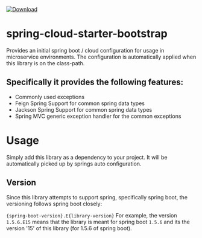  [ ![Download](https://api.bintray.com/packages/elderbyte/maven/spring-cloud-starter-bootstrap/images/download.svg) ](https://bintray.com/elderbyte/maven/spring-cloud-starter-bootstrap/_latestVersion)


# spring-cloud-starter-bootstrap
Provides an initial spring boot / cloud configuration for usage in microservice environments. The configuration is automatically applied when this library is on the class-path.

## Specifically it provides the following features:

* Commonly used exceptions
* Feign Spring Support for common spring data types
* Jackson Spring Support for common spring data types
* Spring MVC generic exception handler for the common exceptions

# Usage

Simply add this library as a dependency to your project. It will be automatically picked up by springs auto configuration.

## Version

Since this library attempts to support spring, specifically spring boot, the versioning follows spring boot closely:

`{spring-boot-version}.E{library-version}`
For example, the version `1.5.6.E15` means that the library is meant for spring boot `1.5.6` and its the version '15' of this library (for 1.5.6 of spring boot).
